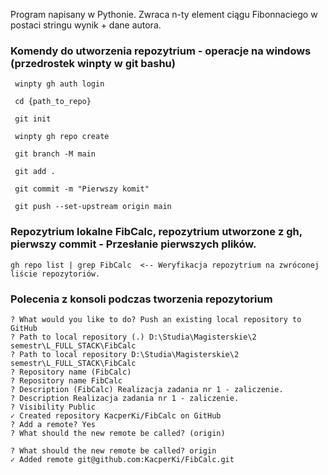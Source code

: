 Program napisany w Pythonie.
Zwraca n-ty element ciągu Fibonnaciego w postaci stringu wynik + dane autora.

### Komendy do utworzenia repozytrium - operacje na windows (przedrostek winpty w git bashu)
```
 winpty gh auth login 

 cd {path_to_repo}

 git init

 winpty gh repo create

 git branch -M main

 git add .

 git commit -m "Pierwszy komit"

 git push --set-upstream origin main
 ```

### Repozytrium lokalne FibCalc, repozytrium utworzone z gh, pierwszy commit - Przesłanie pierwszych plików.
```
gh repo list | grep FibCalc  <-- Weryfikacja repozytrium na zwróconej liście repozytoriów.
```

### Polecenia z konsoli podczas tworzenia repozytorium
```
? What would you like to do? Push an existing local repository to GitHub
? Path to local repository (.) D:\Studia\Magisterskie\2 semestr\L_FULL_STACK\FibCalc
? Path to local repository D:\Studia\Magisterskie\2 semestr\L_FULL_STACK\FibCalc
? Repository name (FibCalc)
? Repository name FibCalc
? Description (FibCalc) Realizacja zadania nr 1 - zaliczenie.
? Description Realizacja zadania nr 1 - zaliczenie.
? Visibility Public
✓ Created repository KacperKi/FibCalc on GitHub
? Add a remote? Yes
? What should the new remote be called? (origin)

? What should the new remote be called? origin
✓ Added remote git@github.com:KacperKi/FibCalc.git
```